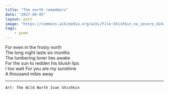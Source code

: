 ```yaml
---
title: "The north remembers"
date: "2017-09-05"
layout: post
image: "https://commons.wikimedia.org/wiki/File:Shishkin_na_severe_dikom1.jpg"
tags: 
    - poem
---
```



For even in the frosty north   
The long night lasts six months    
The lumbering loner lies awake   
For the sun to redden his bluish lips   
I too wait For you are my sunshine   
A thousand miles away  


***
`Art: The Wild North Ivan Shishkin`